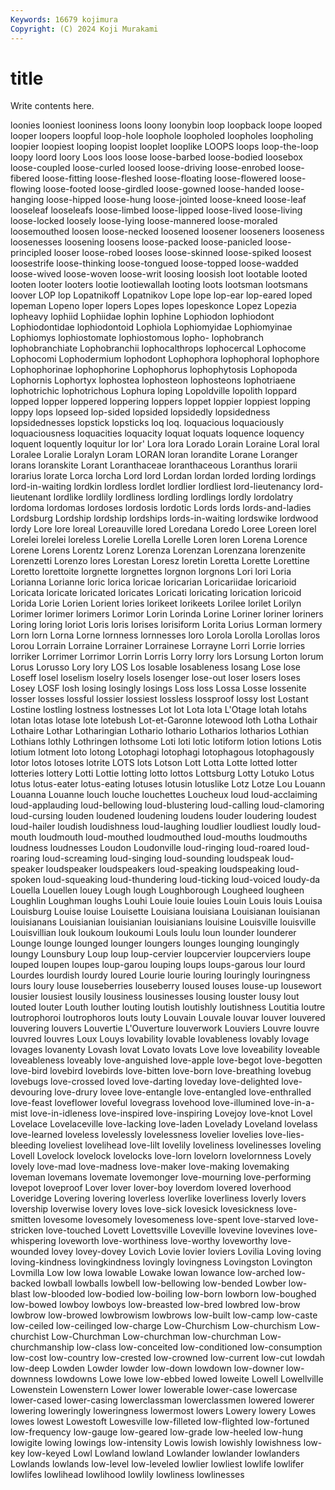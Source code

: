 ```yaml
---
Keywords: 16679 kojimura
Copyright: (C) 2024 Koji Murakami
---
```


# title

Write contents here.



loonies looniest
looniness loons loony loonybin loop loopback loope looped looper loopers
loopful loop-hole loophole loopholed loopholes loopholing loopier loopiest looping loopist
looplet looplike LOOPS loops loop-the-loop loopy loord loory Loos loos
loose loose-barbed loose-bodied loosebox loose-coupled loose-curled loosed loose-driving loose-enrobed loose-fibered
loose-fitting loose-fleshed loose-floating loose-flowered loose-flowing loose-footed loose-girdled loose-gowned loose-handed loose-hanging
loose-hipped loose-hung loose-jointed loose-kneed loose-leaf looseleaf looseleafs loose-limbed loose-lipped loose-lived
loose-living loose-locked loosely loose-lying loose-mannered loose-moraled loosemouthed loosen loose-necked loosened
loosener looseners looseness loosenesses loosening loosens loose-packed loose-panicled loose-principled looser
loose-robed looses loose-skinned loose-spiked loosest loosestrife loose-thinking loose-tongued loose-topped loose-wadded
loose-wived loose-woven loose-writ loosing loosish loot lootable looted looten looter
looters lootie lootiewallah looting loots lootsman lootsmans loover LOP lop
Lopatnikoff Lopatnikov Lope lope lop-ear lop-eared loped lopeman Lopeno loper
lopers Lopes lopes lopeskonce Lopez Lopezia lopheavy lophiid Lophiidae lophin
lophine Lophiodon lophiodont Lophiodontidae lophiodontoid Lophiola Lophiomyidae Lophiomyinae Lophiomys lophiostomate
lophiostomous lopho- lophobranch lophobranchiate Lophobranchii lophocalthrops lophocercal Lophocome Lophocomi Lophodermium
lophodont Lophophora lophophoral lophophore Lophophorinae lophophorine Lophophorus lophophytosis Lophopoda Lophornis
Lophortyx lophostea lophosteon lophosteons lophotriaene lophotrichic lophotrichous Lophura loping Lopoldville
lopolith loppard lopped lopper loppered loppering loppers loppet loppier loppiest
lopping loppy lops lopseed lop-sided lopsided lopsidedly lopsidedness lopsidednesses lopstick
lopsticks loq loq. loquacious loquaciously loquaciousness loquacities loquacity loquat loquats
loquence loquency loquent loquently loquitur lor lor' Lora lora Lorado
Lorain Loraine Loral loral Loralee Loralie Loralyn Loram LORAN loran
lorandite Lorane Loranger lorans loranskite Lorant Loranthaceae loranthaceous Loranthus lorarii
lorarius lorate Lorca lorcha Lord lord Lordan lordan lorded lording
lordings lord-in-waiting lordkin lordless lordlet lordlier lordliest lord-lieutenancy lord-lieutenant lordlike
lordlily lordliness lordling lordlings lordly lordolatry lordoma lordomas lordoses lordosis
lordotic Lords lords lords-and-ladies Lordsburg Lordship lordship lordships lords-in-waiting lordswike
lordwood lordy Lore lore loreal Loreauville lored Loredana Loredo Loree
Loreen lorel Lorelei lorelei loreless Lorelie Lorella Lorelle Loren loren
Lorena Lorence Lorene Lorens Lorentz Lorenz Lorenza Lorenzan Lorenzana lorenzenite
Lorenzetti Lorenzo lores Lorestan Loresz loretin Loretta Lorette Lorettine Loretto
lorettoite lorgnette lorgnettes lorgnon lorgnons Lori lori Loria Lorianna Lorianne
loric lorica loricae loricarian Loricariidae loricarioid Loricata loricate loricated loricates
Loricati loricating lorication loricoid Lorida Lorie Lorien Lorient lories lorikeet
lorikeets Lorilee lorilet Lorilyn Lorimer lorimer lorimers Lorimor Lorin Lorinda
Lorine Loriner loriner loriners Loring loring loriot Loris loris lorises
lorisiform Lorita Lorius Lorman lormery Lorn lorn Lorna Lorne lornness
lornnesses loro Lorola Lorolla Lorollas loros Lorou Lorrain Lorraine Lorrainer
Lorrainese Lorrayne Lorri Lorrie lorries lorriker Lorrimer Lorrimor Lorrin Lorris
Lorry lorry lors Lorsung Lorton lorum Lorus Lorusso Lory lory
LOS Los losable losableness losang Lose lose Loseff losel loselism
loselry losels losenger lose-out loser losers loses Losey LOSF losh
losing losingly losings Loss loss Lossa Losse lossenite losser losses
lossful lossier lossiest lossless lossproof lossy lost Lostant Lostine lostling
lostness lostnesses Lot lot Lota lota L'Otage lotah lotahs lotan
lotas lotase lote lotebush Lot-et-Garonne lotewood loth Lotha Lothair Lothaire
Lothar Lotharingian Lothario lothario Lotharios lotharios Lothian Lothians lothly Lothringen
lothsome Loti loti lotic lotiform lotion lotions Lotis lotium lotment
loto lotong Lotophagi lotophagi lotophagous lotophagously lotor lotos lotoses lotrite
LOTS lots Lotson Lott Lotta Lotte lotted lotter lotteries lottery
Lotti Lottie lotting lotto lottos Lottsburg Lotty Lotuko Lotus lotus
lotus-eater lotus-eating lotuses lotusin lotuslike Lotz Lotze Lou Louann Louanna
Louanne louch louche louchettes Loucheux loud loud-acclaiming loud-applauding loud-bellowing loud-blustering
loud-calling loud-clamoring loud-cursing louden loudened loudening loudens louder loudering loudest
loud-hailer loudish loudishness loud-laughing loudlier loudliest loudly loud-mouth loudmouth loud-mouthed
loudmouthed loud-mouths loudmouths loudness loudnesses Loudon Loudonville loud-ringing loud-roared loud-roaring
loud-screaming loud-singing loud-sounding loudspeak loud-speaker loudspeaker loudspeakers loud-speaking loudspeaking loud-spoken
loud-squeaking loud-thundering loud-ticking loud-voiced loudy-da Louella Louellen louey Lough lough
Loughborough Lougheed lougheen Loughlin Loughman loughs Louhi Louie louie louies
Louin Louis louis Louisa Louisburg Louise louise Louisette Louisiana louisiana
Louisianan louisianan louisianans Louisianian louisianian louisianians louisine Louisville louisville Louisvillian
louk loukoum loukoumi Louls loulu loun lounder lounderer Lounge lounge
lounged lounger loungers lounges lounging loungingly loungy Lounsbury Loup loup
loup-cervier loupcervier loupcerviers loupe louped loupen loupes loup-garou louping loups
loups-garous lour lourd Lourdes lourdish lourdy loured Lourie lourie louring
louringly louringness lours loury louse louseberries louseberry loused louses louse-up
lousewort lousier lousiest lousily lousiness lousinesses lousing louster lousy lout
louted louter Louth louther louting loutish loutishly loutishness Loutitia loutre
loutrophoroi loutrophoros louts louty Louvain Louvale louvar louver louvered louvering
louvers Louvertie L'Ouverture louverwork Louviers Louvre louvre louvred louvres Loux
Louys lovability lovable lovableness lovably lovage lovages lovanenty Lovash lovat
Lovato lovats Love love loveability loveable loveableness loveably love-anguished love-apple
love-begot love-begotten love-bird lovebird lovebirds love-bitten love-born love-breathing lovebug lovebugs
love-crossed loved love-darting loveday love-delighted love-devouring love-drury lovee love-entangle love-entangled
love-enthralled love-feast loveflower loveful lovegrass lovehood love-illumined love-in-a-mist love-in-idleness love-inspired
love-inspiring Lovejoy love-knot Lovel Lovelace Lovelaceville love-lacking love-laden Lovelady Loveland
lovelass love-learned loveless lovelessly lovelessness lovelier lovelies love-lies-bleeding loveliest lovelihead
love-lilt lovelily loveliness lovelinesses loveling Lovell Lovelock lovelock lovelocks love-lorn
lovelorn lovelornness Lovely lovely love-mad love-madness love-maker love-making lovemaking loveman
lovemans lovemate lovemonger love-mourning love-performing lovepot loveproof Lover lover lover-boy
loverdom lovered loverhood Loveridge Lovering lovering loverless loverlike loverliness loverly
lovers lovership loverwise lovery loves love-sick lovesick lovesickness love-smitten lovesome
lovesomely lovesomeness love-spent love-starved love-stricken love-touched Lovett Lovettsville Loveville lovevine
lovevines love-whispering loveworth love-worthiness love-worthy loveworthy love-wounded lovey lovey-dovey Lovich
Lovie lovier loviers Lovilia Loving loving loving-kindness lovingkindness lovingly lovingness
Lovingston Lovington Lovmilla Low low lowa lowable Lowake lowan lowance
low-arched low-backed lowball lowballs lowbell low-bellowing low-bended Lowber low-blast low-blooded
low-bodied low-boiling low-born lowborn low-boughed low-bowed lowboy lowboys low-breasted low-bred
lowbred low-brow lowbrow low-browed lowbrowism lowbrows low-built low-camp low-caste low-ceiled
low-ceilinged low-charge Low-Churchism Low-churchism Low-churchist Low-Churchman Low-churchman low-churchman Low-churchmanship low-class
low-conceited low-conditioned low-consumption low-cost low-country low-crested low-crowned low-current low-cut lowdah
low-deep Lowden Lowder lowder low-down lowdown low-downer low-downness lowdowns Lowe
lowe low-ebbed lowed loweite Lowell Lowellville Lowenstein Lowenstern Lower lower
lowerable lower-case lowercase lower-cased lower-casing lowerclassman lowerclassmen lowered lowerer lowering
loweringly loweringness lowermost lowers Lowery lowery Lowes lowes lowest Lowestoft
Lowesville low-filleted low-flighted low-fortuned low-frequency low-gauge low-geared low-grade low-heeled low-hung
lowigite lowing lowings low-intensity Lowis lowish lowishly lowishness low-key low-keyed
Lowl Lowland lowland Lowlander lowlander lowlanders Lowlands lowlands low-level low-leveled
lowlier lowliest lowlife lowlifer lowlifes lowlihead lowlihood lowlily lowliness lowlinesses
